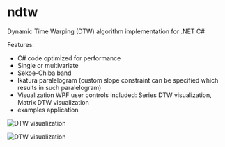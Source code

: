 ndtw
====

Dynamic Time Warping (DTW) algorithm implementation for .NET C#

Features:

* C# code optimized for performance
* Single or multivariate
* Sekoe-Chiba band
* Ikatura paralelogram (custom slope constraint can be specified which results in such paralelogram)
* Visualization WPF user controls included: Series DTW visualization, Matrix DTW visualization
* examples application 

![DTW visualization](https://github.com/doblak/ndtw/raw/master/wiki/visualization.png)

![DTW visualization](https://github.com/doblak/ndtw/raw/master/wiki/visualization2.png)